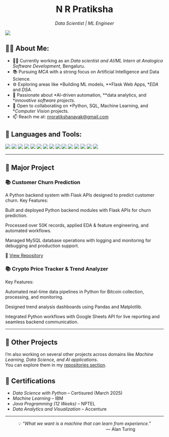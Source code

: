 <h1 align="center">N R Pratiksha</h1>

<p align="center">
  <em>Data Scientist | ML Engineer</em>
</p>

<!-- Badges / Quick Links -->
<p align="left">
  <a href="https://www.linkedin.com/in/n-r-pratiksha22" target="_blank">
    <img src="https://img.shields.io/badge/LinkedIn-N R Pratiksha-blue?style=for-the-badge&logo=linkedin" />
  </a>
  
</p>


## 🙋‍♂ About Me:

- 🧑‍💻 Currently working as an *Data scientist and AI/ML Intern at Analogica Software Development*, Bengaluru.
- 📚 Pursuing *MCA* with a strong focus on Artificial Intelligence and Data Science.
- ⚙ Exploring areas like *Building ML models, **Flask Web Apps, **EDA* and *DSA*.
- 🧠 Passionate about *AI-driven automation, **data analytics, and **innovative software projects*.
- 🤝 Open to collaborating on *Python, SQL, Machine Learning, and **Computer Vision* projects.
- 📫 Reach me at: [nrpratikshanayak@gmail.com](mailto:nrpratikshanayak@gmail.com)

## 🚀 Languages and Tools:

<p align="left">
  <!-- Programming Languages -->
  <img src="https://skillicons.dev/icons?i=python,java,javascript" />
  
  
  <!-- Web Development -->
  <img src="https://skillicons.dev/icons?i=html,css,flask,django,fastapi" />

  <!-- Databases -->
  <img src="https://skillicons.dev/icons?i=mysql,sqlite" />

  <!-- Cloud & Deployment -->
  <img src="https://skillicons.dev/icons?i=aws,azure,gcp,docker" />

  <!-- Tools -->
  <img src="https://skillicons.dev/icons?i=git,github,vscode,postman" />

  <!-- ML & Data Science -->
  <img src="https://img.shields.io/badge/Pandas-150458.svg?&style=for-the-badge&logo=pandas&logoColor=white" />
  <img src="https://img.shields.io/badge/NumPy-013243.svg?&style=for-the-badge&logo=numpy&logoColor=white" />
  <img src="https://img.shields.io/badge/Matplotlib-003366.svg?&style=for-the-badge&logo=plotly&logoColor=white" />
  <img src="https://img.shields.io/badge/Seaborn-2E4C6D.svg?&style=for-the-badge&logoColor=white" />
  <img src="https://img.shields.io/badge/scikit--learn-F7931E.svg?&style=for-the-badge&logo=scikit-learn&logoColor=white" />
  <img src="https://img.shields.io/badge/TensorFlow-FF6F00.svg?&style=for-the-badge&logo=tensorflow&logoColor=white" />
  <img src="https://img.shields.io/badge/PyTorch-EE4C2C.svg?&style=for-the-badge&logo=pytorch&logoColor=white" />
  <img src="https://img.shields.io/badge/OpenCV-5C3EE8.svg?&style=for-the-badge&logo=opencv&logoColor=white" />
  <img src="https://img.shields.io/badge/Jupyter-F37626.svg?&style=for-the-badge&logo=jupyter&logoColor=white" />
  <img src="https://img.shields.io/badge/Keras-D00000.svg?&style=for-the-badge&logo=keras&logoColor=white" />

  </p>
  
  ---

## 🚀 Major Project  

### 📚 Customer Churn Prediction 
  
A Python backend system with Flask APIs designed to predict customer churn.
Key Features:

Built and deployed Python backend modules with Flask APIs for churn prediction.

Processed over 50K records, applied EDA & feature engineering, and automated workflows.

Managed MySQL database operations with logging and monitoring for debugging and production support.



🔗 [View Repository](https://github.com/karthik-k11/AI-Driven-Library-Visitor-Log)  


### 📚 Crypto Price Tracker & Trend Analyzer
Key Features:

Automated real-time data pipelines in Python for Bitcoin collection, processing, and monitoring.

Designed trend analysis dashboards using Pandas and Matplotlib.

Integrated Python workflows with Google Sheets API for live reporting and seamless backend communication.


---

## 📂 Other Projects  
I’m also working on several other projects across domains like *Machine Learning, Data Science, and AI applications*.  
You can explore them in my [repositories section](https://github.com/karthik-k11?tab=repositories).  

## 📜 Certifications  

- *Data Science with Python* – Certisured (March 2025)  
- *Machine Learning* – IBM  
- *Java Programming (12 Weeks)* – NPTEL  
- *Data Analytics and Visualization* – Accenture

 ---

<div align="center">
  💡 <i>“What we want is a machine that can learn from experience.”</i>
  <br>
  <span style="display: block; text-align: right; margin-right: 18%;">— Alan Turing</span>
</div>
